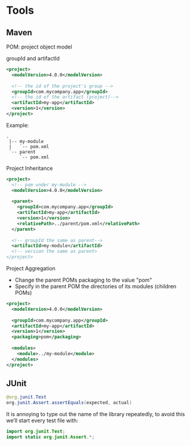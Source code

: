 # Tools
## Maven

POM: project object model

groupId and artifactId

```xml
<project>
  <modelVersion>4.0.0</modelVersion>
 
  <!-- the id of the project's group -->
  <groupId>com.mycompany.app</groupId>
  <!-- the id of the artifact (project)-->
  <artifactId>my-app</artifactId>
  <version>1</version>
</project>
```

Example: 

```
.
 |-- my-module
 |   `-- pom.xml
 `-- parent
     `-- pom.xml
```

Project Inheritance

```xml
<project>
  <!-- pom under my-module -->
  <modelVersion>4.0.0</modelVersion>
 
  <parent>
    <groupId>com.mycompany.app</groupId>
    <artifactId>my-app</artifactId>
    <version>1</version>
    <relativePath>../parent/pom.xml</relativePath>
  </parent>
 
  <!-- groupId the same as parent-->
  <artifactId>my-module</artifactId>
  <!-- version the same as parent>
</project>
```

Project Aggregation

- Change the parent POMs packaging to the value "pom"
- Specify in the parent POM the directories of its modules (children POMs)

```xml
<project>
  <modelVersion>4.0.0</modelVersion>
 
  <groupId>com.mycompany.app</groupId>
  <artifactId>my-app</artifactId>
  <version>1</version>
  <packaging>pom</packaging>
 
  <modules>
    <module>../my-module</module>
  </modules>
</project>
```

## JUnit

```java
@org.junit.Test
org.junit.Assert.assertEquals(expected, actual)
```

It is annoying to type out the name of the library repeatedly,
to avoid this we’ll start every test file with:

```java
import org.junit.Test;
import static org.junit.Assert.*;
```